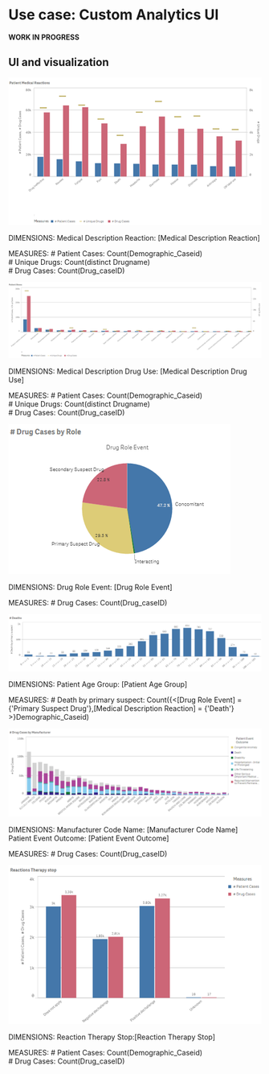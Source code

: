 # Use case: Custom Analytics UI

**WORK IN PROGRESS**

## UI and visualization

![Viz one](./1.png)

DIMENSIONS: 
Medical Description Reaction: [Medical Description Reaction]  
  
MEASURES:
\# Patient Cases: Count(Demographic_Caseid)  
\# Unique Drugs: Count(distinct Drugname)  
\# Drug Cases: Count(Drug_caseID)  

![Viz two](./2.png)

DIMENSIONS:
Medical Description Drug Use: [Medical Description Drug Use]  
  
MEASURES:
\# Patient Cases: Count(Demographic_Caseid)  
\# Unique Drugs: Count(distinct Drugname)  
\# Drug Cases: Count(Drug_caseID)    
  
![Viz three](./3.png)

DIMENSIONS:
Drug Role Event: [Drug Role Event]  
  
MEASURES:
\# Drug Cases: Count(Drug_caseID)

![Viz four](./4.png)

DIMENSIONS:
Patient Age Group: [Patient Age Group]  
  
MEASURES:
\# Death by primary suspect: Count({<[Drug Role Event] = {'Primary Suspect Drug'},[Medical Description Reaction] = {'Death'} >}Demographic_Caseid)  

![Viz five](./5.png)

DIMENSIONS:
Manufacturer Code Name: [Manufacturer Code Name]  
Patient Event Outcome: [Patient Event Outcome]  
  
MEASURES:
\# Drug Cases: Count(Drug_caseID)

![Viz six](./6.png)

DIMENSIONS:
Reaction Therapy Stop:[Reaction Therapy Stop]  
  
MEASURES:
\# Patient Cases: Count(Demographic_Caseid)  
\# Drug Cases: Count(Drug_caseID)  

